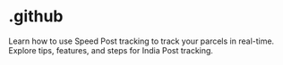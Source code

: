# .github
Learn how to use Speed Post tracking to track your parcels in real-time. Explore tips, features, and steps for India Post tracking.
